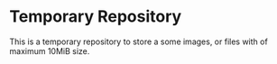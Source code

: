 # Temporary Repository

This is a temporary repository to store a some images, or files with of maximum 10MiB size.
